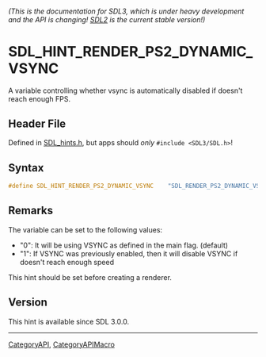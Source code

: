 ###### (This is the documentation for SDL3, which is under heavy development and the API is changing! [SDL2](https://wiki.libsdl.org/SDL2/) is the current stable version!)
# SDL_HINT_RENDER_PS2_DYNAMIC_VSYNC

A variable controlling whether vsync is automatically disabled if doesn't reach enough FPS.

## Header File

Defined in [SDL_hints.h](https://github.com/libsdl-org/SDL/blob/main/include/SDL3/SDL_hints.h), but apps should _only_ `#include <SDL3/SDL.h>`!

## Syntax

```c
#define SDL_HINT_RENDER_PS2_DYNAMIC_VSYNC    "SDL_RENDER_PS2_DYNAMIC_VSYNC"
```

## Remarks

The variable can be set to the following values:

- "0": It will be using VSYNC as defined in the main flag. (default)
- "1": If VSYNC was previously enabled, then it will disable VSYNC if
  doesn't reach enough speed

This hint should be set before creating a renderer.

## Version

This hint is available since SDL 3.0.0.

----
[CategoryAPI](CategoryAPI), [CategoryAPIMacro](CategoryAPIMacro)

